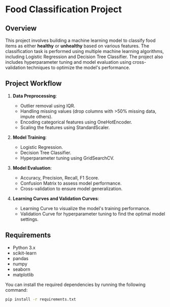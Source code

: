 # Food Classification Project

## Overview
This project involves building a machine learning model to classify food items as either **healthy** or **unhealthy** based on various features. The classification task is performed using multiple machine learning algorithms, including Logistic Regression and Decision Tree Classifier. The project also includes hyperparameter tuning and model evaluation using cross-validation techniques to optimize the model's performance.

## Project Workflow

1. **Data Preprocessing**: 
   - Outlier removal using IQR.
   - Handling missing values (drop columns with >50% missing data, impute others).
   - Encoding categorical features using OneHotEncoder.
   - Scaling the features using StandardScaler.

2. **Model Training**:
   - Logistic Regression.
   - Decision Tree Classifier.
   - Hyperparameter tuning using GridSearchCV.

3. **Model Evaluation**:
   - Accuracy, Precision, Recall, F1 Score.
   - Confusion Matrix to assess model performance.
   - Cross-validation to ensure model generalization.

4. **Learning Curves and Validation Curves**:
   - Learning Curve to visualize the model's training performance.
   - Validation Curve for hyperparameter tuning to find the optimal model settings.

## Requirements
- Python 3.x
- scikit-learn
- pandas
- numpy
- seaborn
- matplotlib

You can install the required dependencies by running the following command:

```bash
pip install -r requirements.txt
